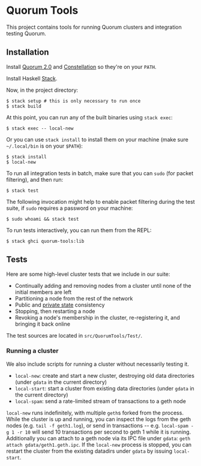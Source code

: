 # Quorum Tools

This project contains tools for running Quorum clusters and integration testing Quorum.

## Installation

Install [Quorum 2.0](https://github.com/jpmorganchase/quorum/releases/tag/v2.0.0) and [Constellation](https://github.com/jpmorganchase/constellation) so they're on your `PATH`.

Install Haskell [Stack](https://www.haskell.org/downloads#stack).

Now, in the project directory:

```
$ stack setup # this is only necessary to run once
$ stack build
```

At this point, you can run any of the built binaries using `stack exec`:

```
$ stack exec -- local-new
```

Or you can use `stack install` to install them on your machine (make sure `~/.local/bin` is on your `$PATH`):

```
$ stack install
$ local-new
```

To run all integration tests in batch, make sure that you can `sudo` (for packet filtering), and then run:

```
$ stack test
```

The following invocation might help to enable packet filtering during the test suite, if `sudo` requires a password on your machine:

```
$ sudo whoami && stack test
```

To run tests interactively, you can run them from the REPL:

```
$ stack ghci quorum-tools:lib
```

## Tests

Here are some high-level cluster tests that we include in our suite:

* Continually adding and removing nodes from a cluster until none of the initial members are left
* Partitioning a node from the rest of the network
* Public and [private state](https://github.com/jpmorganchase/quorum/wiki/Transaction-Processing) consistency
* Stopping, then restarting a node
* Revoking a node's membership in the cluster, re-registering it, and bringing it back online

The test sources are located in `src/QuorumTools/Test/`.

### Running a cluster

We also include scripts for running a cluster without necessarily testing it.

* `local-new`: create and start a new cluster, destroying old data directories (under `gdata` in the current directory)
* `local-start`: start a cluster from existing data directories (under `gdata` in the current directory)
* `local-spam`: send a rate-limited stream of transactions to a geth node

`local-new` runs indefinitely, with multiple `geth`s forked from the process. While the cluster is up and running, you can inspect the logs from the geth nodes (e.g. `tail -f geth1.log`), or send in transactions -- e.g. `local-spam -g 1 -r 10` will send 10 transactions per second to geth 1 while it is running. Additionally you can attach to a geth node via its IPC file under `gdata`: `geth attach gdata/geth1.geth.ipc`. If the `local-new` process is stopped, you can restart the cluster from the existing datadirs under `gdata` by issuing `local-start`.
